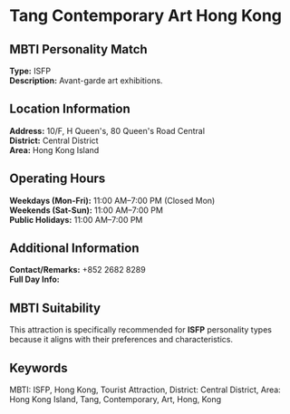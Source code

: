 # Tang Contemporary Art Hong Kong

## MBTI Personality Match
**Type:** ISFP  
**Description:** Avant-garde art exhibitions.

## Location Information
**Address:** 10/F, H Queen's, 80 Queen's Road Central  
**District:** Central District  
**Area:** Hong Kong Island

## Operating Hours
**Weekdays (Mon-Fri):** 11:00 AM–7:00 PM (Closed Mon)  
**Weekends (Sat-Sun):** 11:00 AM–7:00 PM  
**Public Holidays:** 11:00 AM–7:00 PM

## Additional Information
**Contact/Remarks:** +852 2682 8289  
**Full Day Info:** 

## MBTI Suitability
This attraction is specifically recommended for **ISFP** personality types because it aligns with their preferences and characteristics.

## Keywords
MBTI: ISFP, Hong Kong, Tourist Attraction, District: Central District, Area: Hong Kong Island, Tang, Contemporary, Art, Hong, Kong
